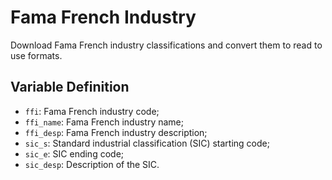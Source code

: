 # Fama French Industry

Download Fama French industry classifications and convert them to read to use formats.

## Variable Definition

+ `ffi`: Fama French industry code;
+ `ffi_name`: Fama French industry name;
+ `ffi_desp`: Fama French industry description;
+ `sic_s`: Standard industrial classification (SIC) starting code;
+ `sic_e`: SIC ending code;
+ `sic_desp`: Description of the SIC.
